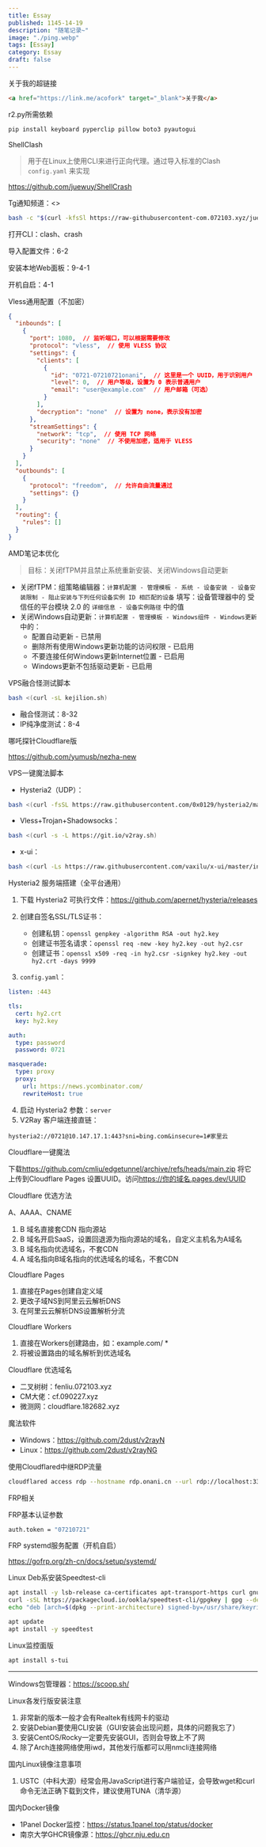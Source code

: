 ```yaml
---
title: Essay
published: 1145-14-19
description: "随笔记录~"
image: "./ping.webp"
tags: [Essay]
category: Essay
draft: false
---
```


关于我的超链接

```html
<a href="https://link.me/acofork" target="_blank">关于我</a>
```

r2.py所需依赖

```bash
pip install keyboard pyperclip pillow boto3 pyautogui
```

ShellClash

> 用于在Linux上使用CLI来进行正向代理。通过导入标准的Clash `config.yaml` 来实现

<https://github.com/juewuy/ShellCrash​>

Tg通知频道：<>

```bash
bash -c "$(curl -kfsSl https://raw-githubusercontent-com.072103.xyz/juewuy/ShellClash/master/install.sh)" && source /etc/profile &> /dev/null
```

打开CLI：clash、crash

导入配置文件：6-2

安装本地Web面板：9-4-1

开机自启：4-1

Vless通用配置（不加密）

```json
{
  "inbounds": [
    {
      "port": 1080,  // 监听端口，可以根据需要修改
      "protocol": "vless",  // 使用 VLESS 协议
      "settings": {
        "clients": [
          {
            "id": "0721-07210721onani",  // 这里是一个 UUID，用于识别用户
            "level": 0,  // 用户等级，设置为 0 表示普通用户
            "email": "user@example.com"  // 用户邮箱（可选）
          }
        ],
        "decryption": "none"  // 设置为 none，表示没有加密
      },
      "streamSettings": {
        "network": "tcp",  // 使用 TCP 网络
        "security": "none"  // 不使用加密，适用于 VLESS
      }
    }
  ],
  "outbounds": [
    {
      "protocol": "freedom",  // 允许自由流量通过
      "settings": {}
    }
  ],
  "routing": {
    "rules": []
  }
}
```

AMD笔记本优化

> 目标：关闭fTPM并且禁止系统重新安装、关闭Windows自动更新

- 关闭fTPM：组策略编辑器：`计算机配置 - 管理模板 - 系统 - 设备安装 - 设备安装限制 - 阻止安装与下列任何设备实例 ID 相匹配的设备` 填写：设备管理器中的 受信任的平台模块 2.0 的 `详细信息 - 设备实例路径` 中的值
- 关闭Windows自动更新：`计算机配置 - 管理模板 - Windows组件 - Windows更新` 中的：
    - 配置自动更新 \- 已禁用
    - 删除所有使用Windows更新功能的访问权限 - 已启用
    - 不要连接任何Windows更新Internet位置 - 已启用
    - Windows更新不包括驱动更新 - 已启用

VPS融合怪测试脚本

```bash
bash <(curl -sL kejilion.sh)
```

- 融合怪测试：8-32
- IP纯净度测试：8-4

哪吒探针Cloudflare版

<https://github.com/yumusb/nezha-new​>

VPS一键魔法脚本

- Hysteria2（UDP）：

```bash
bash <(curl -fsSL https://raw.githubusercontent.com/0x0129/hysteria2/main/install.sh) -port 0721
```

- Vless+Trojan+Shadowsocks：

```bash
bash <(curl -s -L https://git.io/v2ray.sh)
```

- x-ui：

```bash
bash <(curl -Ls https://raw.githubusercontent.com/vaxilu/x-ui/master/install.sh)
```

Hysteria2 服务端搭建（全平台通用）

  1. 下载 Hysteria2 可执行文件：<https://github.com/apernet/hysteria/releases​>
  2. 创建自签名SSL/TLS证书：
     - 创建私钥：`openssl genpkey -algorithm RSA -out hy2.key`
     - 创建证书签名请求：`openssl req -new -key hy2.key -out hy2.csr`
     - 创建证书：`openssl x509 -req -in hy2.csr -signkey hy2.key -out hy2.crt -days 9999`

  3. `config.yaml`：

```yaml
listen: :443

tls:
  cert: hy2.crt
  key: hy2.key

auth:
  type: password
  password: 0721

masquerade:
  type: proxy
  proxy:
    url: https://news.ycombinator.com/
    rewriteHost: true
```

  4. 启动 Hysteria2 参数：`server`
  5. V2Ray 客户端连接直链：

```
hysteria2://0721@10.147.17.1:443?sni=bing.com&insecure=1#家里云
```

Cloudflare一键魔法

下载<https://github.com/cmliu/edgetunnel/archive/refs/heads/main.zip> 将它上传到Cloudflare Pages 设置UUID。访问<https://你的域名.pages.dev/UUID​>

Cloudflare 优选方法

A、AAAA、CNAME

  1. B 域名直接套CDN 指向源站
  2. B 域名开启SaaS，设置回退源为指向源站的域名，自定义主机名为A域名
  3. B 域名指向优选域名，不套CDN
  4. A 域名指向B域名指向的优选域名的域名，不套CDN

Cloudflare Pages

  1. 直接在Pages创建自定义域
  2. 更改子域NS到阿里云云解析DNS
  3. 在阿里云云解析DNS设置解析分流

Cloudflare Workers

  1. 直接在Workers创建路由，如：example.com/ \*
  2. 将被设置路由的域名解析到优选域名

Cloudflare 优选域名

- 二叉树树：fenliu.072103.xyz
- CM大佬：cf.090227.xyz
- 微测网：cloudflare.182682.xyz

魔法软件

- Windows：<https://github.com/2dust/v2rayN​>
- Linux：<https://github.com/2dust/v2rayNG​>

使用Cloudflared中继RDP流量

```bash
cloudflared access rdp --hostname rdp.onani.cn --url rdp://localhost:3380
```

FRP相关

FRP基本认证参数

```bash
auth.token = "07210721"
```

FRP systemd服务配置（开机自启）

<https://gofrp.org/zh-cn/docs/setup/systemd/​>

Linux Deb系安装Speedtest-cli

```bash
apt install -y lsb-release ca-certificates apt-transport-https curl gnupg dpkg
curl -sSL https://packagecloud.io/ookla/speedtest-cli/gpgkey | gpg --dearmor > /usr/share/keyrings/speedtest.gpg
echo "deb [arch=$(dpkg --print-architecture) signed-by=/usr/share/keyrings/speedtest.gpg] https://packagecloud.io/ookla/speedtest-cli/debian/ $(lsb_release -sc) main" > /etc/apt/sources.list.d/speedtest.list

apt update
apt install -y speedtest
```

Linux监控面版

```bash
apt install s-tui
```
---

Windows包管理器：<https://scoop.sh/​>

Linux各发行版安装注意

  1. 非常新的版本一般才会有Realtek有线网卡的驱动
  2. 安装Debian要使用CLI安装（GUI安装会出现问题，具体的问题我忘了）
  3. 安装CentOS/Rocky一定要先安装GUI，否则会导致上不了网
  4. 除了Arch连接网络使用iwd，其他发行版都可以用nmcli连接网络

国内Linux镜像注意事项

  1. USTC（中科大源）经常会用JavaScript进行客户端验证，会导致wget和curl命令无法正确下载到文件，建议使用TUNA（清华源）

国内Docker镜像

- 1Panel Docker监控：<https://status.1panel.top/status/docker​>
- 南京大学GHCR镜像源：<https://ghcr.nju.edu.cn​>